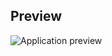 

## Preview

![Application preview](https://github.com/007-theBond/blob/master/preview.jpg "thefolio preview")



